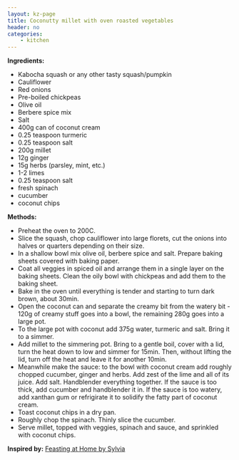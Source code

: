```yaml
---
layout: kz-page
title: Coconutty millet with oven roasted vegetables
header: no
categories:
    - kitchen
---
```


**Ingredients:**

* Kabocha squash or any other tasty squash/pumpkin
* Cauliflower
* Red onions
* Pre-boiled chickpeas
* Olive oil
* Berbere spice mix
* Salt
<nbsp></nbsp>
* 400g can of coconut cream
* 0.25 teaspoon turmeric
* 0.25 teaspoon salt
* 200g millet
<nbsp></nbsp>
* 12g ginger
* 15g herbs (parsley, mint, etc.)
* 1-2 limes
* 0.25 teaspoon salt
<nbsp></nbsp>
* fresh spinach
* cucumber
* coconut chips

**Methods:**

* Preheat the oven to 200C.
* Slice the squash, chop cauliflower into large florets, cut the onions into halves or quarters depending on their size.
* In a shallow bowl mix olive oil, berbere spice and salt. Prepare baking sheets covered with baking paper.
* Coat all veggies in spiced oil and arrange them in a single layer on the baking sheets. Clean the oily bowl with chickpeas and add them to the baking sheet.
* Bake in the oven until everything is tender and starting to turn dark brown, about 30min. 
* Open the coconut can and separate the creamy bit from the watery bit - 120g of creamy stuff goes into a bowl, the remaining 280g goes into a large pot. 
* To the large pot with coconut add 375g water, turmeric and salt. Bring it to a simmer.
* Add millet to the simmering pot. Bring to a gentle boil, cover with a lid, turn the heat down to low and simmer for 15min. Then, without lifting the lid, turn off the heat and leave it for another 10min. 
* Meanwhile make the sauce: to the bowl with coconut cream add roughly chopped cucumber, ginger and herbs. Add zest of the lime and all of its juice. Add salt. Handblender everything together. If the sauce is too thick, add cucumber and handblender it in. If the sauce is too watery, add xanthan gum or refrigirate it to solidify the fatty part of coconut cream.
* Toast coconut chips in a dry pan.
* Roughly chop the spinach. Thinly slice the cucumber.
* Serve millet, topped with veggies, spinach and sauce, and sprinkled with coconut chips.

**Inspired by:** [Feasting at Home by Sylvia](https://www.feastingathome.com/coconut-millet-bowl-with-berbere-spiced-squash/)
